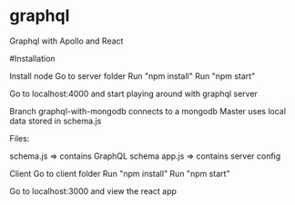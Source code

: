 # graphql
Graphql with Apollo and React

#Installation

Install node
Go to server folder
Run "npm install"
Run "npm start"

Go to localhost:4000 and start playing around with graphql server

Branch  graphql-with-mongodb connects to a mongodb
Master uses local data stored in schema.js

Files:

schema.js => contains GraphQL schema
app.js => contains server config

Client
Go to client folder
Run "npm install"
Run "npm start"

Go to localhost:3000 and view the react app



